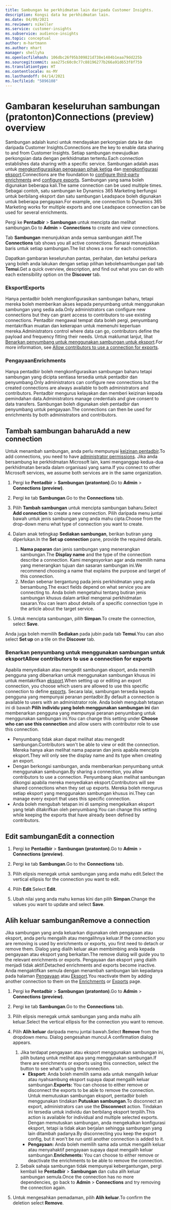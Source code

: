 ```yaml
---
title: Sambungan ke perkhidmatan lain daripada Customer Insights.
description: Kongsi data ke perkhidmatan lain.
ms.date: 04/09/2021
ms.reviewer: nikeller
ms.service: customer-insights
ms.subservice: audience-insights
ms.topic: conceptual
author: m-hartmann
ms.author: mhart
manager: shellyha
ms.openlocfilehash: 106dbc26f95b309821d738e1484b1eaa79dd225b
ms.sourcegitcommit: aaa275c60c0c77c88196277b266a91d653f8f759
ms.translationtype: HT
ms.contentlocale: ms-MY
ms.lasthandoff: 04/14/2021
ms.locfileid: "5896108"
---
```

# <a name="connections-preview-overview"></a><span data-ttu-id="8c547-103">Gambaran keseluruhan sambungan (pratonton)</span><span class="sxs-lookup"><span data-stu-id="8c547-103">Connections (preview) overview</span></span>

<span data-ttu-id="8c547-104">Sambungan adalah kunci untuk mendayakan perkongsian data ke dan daripada Customer Insights.</span><span class="sxs-lookup"><span data-stu-id="8c547-104">Connections are the key to enable data sharing to and from Customer Insights.</span></span> <span data-ttu-id="8c547-105">Setiap sambungan mewujudkan perkongsian data dengan perkhidmatan tertentu.</span><span class="sxs-lookup"><span data-stu-id="8c547-105">Each connection establishes data sharing with a specific service.</span></span> <span data-ttu-id="8c547-106">Sambungan adalah asas untuk [mengkonfigurasikan pengayaan pihak ketiga](enrichment-hub.md) dan [mengkonfigurasi eksport](export-destinations.md).</span><span class="sxs-lookup"><span data-stu-id="8c547-106">Connections are the foundation to [configure third-party enrichments](enrichment-hub.md) and [configure exports](export-destinations.md).</span></span> <span data-ttu-id="8c547-107">Sambungan yang sama boleh digunakan beberapa kali.</span><span class="sxs-lookup"><span data-stu-id="8c547-107">The same connection can be used multiple times.</span></span> <span data-ttu-id="8c547-108">Sebagai contoh, satu sambungan ke Dynamics 365 Marketing berfungsi untuk berbilang eksport dan satu sambungan Leadspace boleh digunakan untuk beberapa pengayaan.</span><span class="sxs-lookup"><span data-stu-id="8c547-108">For example, one connection to Dynamics 365 Marketing works for multiple exports and one Leadspace connection can be used for several enrichments.</span></span>

<span data-ttu-id="8c547-109">Pergi ke **Pentadbir** > **Sambungan** untuk mencipta dan melihat sambungan.</span><span class="sxs-lookup"><span data-stu-id="8c547-109">Go to **Admin** > **Connections** to create and view connections.</span></span>

<span data-ttu-id="8c547-110">Tab **Sambungan** menunjukkan anda semua sambungan aktif.</span><span class="sxs-lookup"><span data-stu-id="8c547-110">The **Connections** tab shows you all active connections.</span></span> <span data-ttu-id="8c547-111">Senarai menunjukkan baris untuk setiap sambungan.</span><span class="sxs-lookup"><span data-stu-id="8c547-111">The list shows a row for each connection.</span></span> 

<span data-ttu-id="8c547-112">Dapatkan gambaran keseluruhan pantas, perihalan, dan ketahui perkara yang boleh anda lakukan dengan setiap pilihan kebolehsambungan pad tab **Temui**.</span><span class="sxs-lookup"><span data-stu-id="8c547-112">Get a quick overview, description, and find out what you can do with each extensibility option on the **Discover** tab.</span></span>

### <a name="exports"></a><span data-ttu-id="8c547-113">Eksport</span><span class="sxs-lookup"><span data-stu-id="8c547-113">Exports</span></span>

<span data-ttu-id="8c547-114">Hanya pentadbir boleh mengkonfigurasikan sambungan baharu, tetapi mereka boleh memberikan akses kepada penyumbang untuk menggunakan sambungan yang sedia ada.</span><span class="sxs-lookup"><span data-stu-id="8c547-114">Only administrators can configure new connections but they can grant access to contributors to use existing connections.</span></span> <span data-ttu-id="8c547-115">Pentadbir mengawal tempat data boleh pergi, penyumbang mentakrifkan muatan dan kekerapan untuk memenuhi keperluan mereka.</span><span class="sxs-lookup"><span data-stu-id="8c547-115">Administrators control where data can go, contributors define the payload and frequency fitting their needs.</span></span> <span data-ttu-id="8c547-116">Untuk maklumat lanjut, lihat [Benarkan penyumbang untuk menggunakan sambungan untuk eksport](#allow-contributors-to-use-a-connection-for-exports).</span><span class="sxs-lookup"><span data-stu-id="8c547-116">For more information, see [Allow contributors to use a connection for exports](#allow-contributors-to-use-a-connection-for-exports).</span></span>

### <a name="enrichments"></a><span data-ttu-id="8c547-117">Pengayaan</span><span class="sxs-lookup"><span data-stu-id="8c547-117">Enrichments</span></span>

<span data-ttu-id="8c547-118">Hanya pentadbir boleh mengkonfigurasikan sambungan baharu tetapi sambungan yang dicipta sentiasa tersedia untuk pentadbir dan penyumbang.</span><span class="sxs-lookup"><span data-stu-id="8c547-118">Only administrators can configure new connections but the created connections are always available to both administrators and contributors.</span></span> <span data-ttu-id="8c547-119">Pentadbir mengurus kelayakan dan memberi keizinan kepada pemindahan data.</span><span class="sxs-lookup"><span data-stu-id="8c547-119">Administrators manage credentials and give consent to data transfers.</span></span> <span data-ttu-id="8c547-120">Sambungan boleh digunakan oleh pentadbir dan penyumbang untuk pengayaan.</span><span class="sxs-lookup"><span data-stu-id="8c547-120">The connections can then be used for enrichments by both administrators and contributors.</span></span>

## <a name="add-a-new-connection"></a><span data-ttu-id="8c547-121">Tambah sambungan baharu</span><span class="sxs-lookup"><span data-stu-id="8c547-121">Add a new connection</span></span>

<span data-ttu-id="8c547-122">Untuk menambah sambungan, anda perlu mempunyai [keizinan pentadbir](permissions.md).</span><span class="sxs-lookup"><span data-stu-id="8c547-122">To add connections, you need to have [administrator permissions](permissions.md).</span></span> <span data-ttu-id="8c547-123">Jika anda bersambung ke perkhidmatan Microsoft lain, kami menganggap kedua-dua perkhidmatan berada dalam organisasi yang sama.</span><span class="sxs-lookup"><span data-stu-id="8c547-123">If you connect to other Microsoft services, we assume both services are in the same organization.</span></span>

1. <span data-ttu-id="8c547-124">Pergi ke **Pentadbir** > **Sambungan (pratonton)**.</span><span class="sxs-lookup"><span data-stu-id="8c547-124">Go to **Admin** > **Connections (preview)**.</span></span>

1. <span data-ttu-id="8c547-125">Pergi ke tab **Sambungan**.</span><span class="sxs-lookup"><span data-stu-id="8c547-125">Go to the **Connections** tab.</span></span>

1. <span data-ttu-id="8c547-126">Pilih **Tambah sambungan** untuk mencipta sambungan baharu.</span><span class="sxs-lookup"><span data-stu-id="8c547-126">Select **Add connection** to create a new connection.</span></span> <span data-ttu-id="8c547-127">Pilih daripada menu juntai bawah untuk jenis sambungan yang anda mahu cipta.</span><span class="sxs-lookup"><span data-stu-id="8c547-127">Choose from the drop-down menu what type of connection you want to create.</span></span>

1. <span data-ttu-id="8c547-128">Dalam anak tetingkap **Sediakan sambungan**, berikan butiran yang diperlukan.</span><span class="sxs-lookup"><span data-stu-id="8c547-128">In the **Set up connection** pane, provide the required details.</span></span> 
   1. <span data-ttu-id="8c547-129">**Nama paparan** dan jenis sambungan yang menerangkan sambungan.</span><span class="sxs-lookup"><span data-stu-id="8c547-129">The **Display name** and the type of the connection describe a connection.</span></span> <span data-ttu-id="8c547-130">Kami mengesyorkan agar anda memilih nama yang menerangkan tujuan dan sasaran sambungan ini.</span><span class="sxs-lookup"><span data-stu-id="8c547-130">We recommend choosing a name that explains the purpose and target of this connection.</span></span>
   1. <span data-ttu-id="8c547-131">Medan sebenar bergantung pada jenis perkhidmatan yang anda bersambung.</span><span class="sxs-lookup"><span data-stu-id="8c547-131">The exact fields depend on what service you are connecting to.</span></span> <span data-ttu-id="8c547-132">Anda boleh mengetahui tentang butiran jenis sambungan khusus dalam artikel mengenai perkhidmatan sasaran.</span><span class="sxs-lookup"><span data-stu-id="8c547-132">You can learn about details of a specific connection type in the article about the target service.</span></span>

1. <span data-ttu-id="8c547-133">Untuk mencipta sambungan, pilih **Simpan**.</span><span class="sxs-lookup"><span data-stu-id="8c547-133">To create the connection, select **Save**.</span></span>

<span data-ttu-id="8c547-134">Anda juga boleh memilih **Sediakan** pada jubin pada tab **Temui**.</span><span class="sxs-lookup"><span data-stu-id="8c547-134">You can also select **Set up** on a tile on the **Discover** tab.</span></span>

### <a name="allow-contributors-to-use-a-connection-for-exports"></a><span data-ttu-id="8c547-135">Benarkan penyumbang untuk menggunakan sambungan untuk eksport</span><span class="sxs-lookup"><span data-stu-id="8c547-135">Allow contributors to use a connection for exports</span></span>

<span data-ttu-id="8c547-136">Apabila menyediakan atau mengedit sambungan eksport, anda memilih pengguna yang dibenarkan untuk menggunakan sambungan khusus ini untuk mentakrifkan [eksport](export-destinations.md).</span><span class="sxs-lookup"><span data-stu-id="8c547-136">When setting up or editing an export connection, you choose which users are allowed to use this specific connection to define [exports](export-destinations.md).</span></span> <span data-ttu-id="8c547-137">Secara lalai, sambungan tersedia kepada pengguna yang mempunyai peranan pentadbir.</span><span class="sxs-lookup"><span data-stu-id="8c547-137">By default a connection is available to users with an administrator role.</span></span> <span data-ttu-id="8c547-138">Anda boleh mengubah tetapan ini di bawah **Pilih individu yang boleh menggunakan sambungan ini** dan membenarkan pengguna yang mempunyai peranan penyumbang untuk menggunakan sambungan ini.</span><span class="sxs-lookup"><span data-stu-id="8c547-138">You can change this setting under **Choose who can use this connection** and allow users with contributor role to use this connection.</span></span>

- <span data-ttu-id="8c547-139">Penyumbang tidak akan dapat melihat atau mengedit sambungan.</span><span class="sxs-lookup"><span data-stu-id="8c547-139">Contributors won't be able to view or edit the connection.</span></span> <span data-ttu-id="8c547-140">Mereka hanya akan melihat nama paparan dan jenis apabila mencipta eksport.</span><span class="sxs-lookup"><span data-stu-id="8c547-140">They will only see the display name and its type when creating an export.</span></span>
- <span data-ttu-id="8c547-141">Dengan berkongsi sambungan, anda membenarkan penyumbang untuk menggunakan sambungan.</span><span class="sxs-lookup"><span data-stu-id="8c547-141">By sharing a connection, you allow contributors to use a connection.</span></span> <span data-ttu-id="8c547-142">Penyumbang akan melihat sambungan dikongsi apabila mereka menyediakan eksport.</span><span class="sxs-lookup"><span data-stu-id="8c547-142">Contributors will see shared connections when they set up exports.</span></span> <span data-ttu-id="8c547-143">Mereka boleh mengurus setiap eksport yang menggunakan sambungan khusus ini.</span><span class="sxs-lookup"><span data-stu-id="8c547-143">They can manage every export that uses this specific connection.</span></span>
- <span data-ttu-id="8c547-144">Anda boleh mengubah tetapan ini di samping mengekalkan eksport yang telah ditakrifkan oleh penyumbang.</span><span class="sxs-lookup"><span data-stu-id="8c547-144">You can change this setting while keeping the exports that have already been defined by contributors.</span></span>

## <a name="edit-a-connection"></a><span data-ttu-id="8c547-145">Edit sambungan</span><span class="sxs-lookup"><span data-stu-id="8c547-145">Edit a connection</span></span>

1. <span data-ttu-id="8c547-146">Pergi ke **Pentadbir** > **Sambungan (pratonton)**.</span><span class="sxs-lookup"><span data-stu-id="8c547-146">Go to **Admin** > **Connections (preview)**.</span></span>

1. <span data-ttu-id="8c547-147">Pergi ke tab **Sambungan**.</span><span class="sxs-lookup"><span data-stu-id="8c547-147">Go to the **Connections** tab.</span></span>

1. <span data-ttu-id="8c547-148">Pilih elipsis menegak untuk sambungan yang anda mahu edit.</span><span class="sxs-lookup"><span data-stu-id="8c547-148">Select the vertical ellipsis for the connection you want to edit.</span></span>

1. <span data-ttu-id="8c547-149">Pilih **Edit**.</span><span class="sxs-lookup"><span data-stu-id="8c547-149">Select **Edit**.</span></span>

1. <span data-ttu-id="8c547-150">Ubah nilai yang anda mahu kemas kini dan pilih **Simpan**.</span><span class="sxs-lookup"><span data-stu-id="8c547-150">Change the values you want to update and select **Save**.</span></span>

## <a name="remove-a-connection"></a><span data-ttu-id="8c547-151">Alih keluar sambungan</span><span class="sxs-lookup"><span data-stu-id="8c547-151">Remove a connection</span></span>

<span data-ttu-id="8c547-152">Jika sambungan yang anda keluarkan digunakan oleh pengayaan atau eksport, anda perlu mengalih atau mengalihnya keluar.</span><span class="sxs-lookup"><span data-stu-id="8c547-152">If the connection you are removing is used by enrichments or exports, you first need to detach or remove them.</span></span> <span data-ttu-id="8c547-153">Dialog yang dialih keluar akan membimbing anda kepada pengayaan atau eksport yang berkaitan.</span><span class="sxs-lookup"><span data-stu-id="8c547-153">The remove dialog will guide you to the relevant enrichments or exports.</span></span> <span data-ttu-id="8c547-154">Pengayaan dan eksport yang dialih menjadi tidak aktif.</span><span class="sxs-lookup"><span data-stu-id="8c547-154">Detached enrichments and exports become inactive.</span></span> <span data-ttu-id="8c547-155">Anda mengaktifkan semula dengan menambah sambungan lain kepadanya pada halaman [Pengayaan](enrichment-hub.md) atau [Eksport](export-destinations.md).</span><span class="sxs-lookup"><span data-stu-id="8c547-155">You reactivate them by adding another connection to them on the [Enrichments](enrichment-hub.md) or [Exports](export-destinations.md) page.</span></span>

1. <span data-ttu-id="8c547-156">Pergi ke **Pentadbir** > **Sambungan (pratonton)**.</span><span class="sxs-lookup"><span data-stu-id="8c547-156">Go to **Admin** > **Connections (preview)**.</span></span>

1. <span data-ttu-id="8c547-157">Pergi ke tab **Sambungan**.</span><span class="sxs-lookup"><span data-stu-id="8c547-157">Go to the **Connections** tab.</span></span>

1. <span data-ttu-id="8c547-158">Pilih elipsis menegak untuk sambungan yang anda mahu alih keluar.</span><span class="sxs-lookup"><span data-stu-id="8c547-158">Select the vertical ellipsis for the connection you want to remove.</span></span>

1. <span data-ttu-id="8c547-159">Pilih **Alih keluar** daripada menu juntai bawah.</span><span class="sxs-lookup"><span data-stu-id="8c547-159">Select **Remove** from the dropdown menu.</span></span> <span data-ttu-id="8c547-160">Dialog pengesahan muncul.</span><span class="sxs-lookup"><span data-stu-id="8c547-160">A confirmation dialog appears.</span></span>

   1. <span data-ttu-id="8c547-161">Jika terdapat pengayaan atau eksport menggunakan sambungan ini, pilih butang untuk melihat apa yang menggunakan sambungan.</span><span class="sxs-lookup"><span data-stu-id="8c547-161">If there are enrichments or exports using this connection, select the button to see what's using the connection.</span></span>
      - <span data-ttu-id="8c547-162">**Eksport:** Anda boleh memilih sama ada untuk mengalih keluar atau nyahsambung eksport supaya dapat mengalih keluar sambungan.</span><span class="sxs-lookup"><span data-stu-id="8c547-162">**Exports:** You can choose to either remove or disconnect the exports to be able to remove the connection.</span></span> <span data-ttu-id="8c547-163">Untuk memutuskan sambungan eksport, pentadbir boleh menggunakan tindakan **Putuskan sambungan**.</span><span class="sxs-lookup"><span data-stu-id="8c547-163">To disconnect an export, administrators can use the **Disconnect** action.</span></span> <span data-ttu-id="8c547-164">Tindakan ini tersedia untuk individu dan berbilang eksport terpilih.</span><span class="sxs-lookup"><span data-stu-id="8c547-164">This action is available for individual and multiple selected exports.</span></span> <span data-ttu-id="8c547-165">Dengan memutuskan sambungan, anda mengekalkan konfigurasi eksport, tetapi ia tidak akan berjalan sehingga sambungan yang lain ditambah padanya.</span><span class="sxs-lookup"><span data-stu-id="8c547-165">By disconnecting you keep the export config, but it won't be run until another connection is added to it.</span></span>
      - <span data-ttu-id="8c547-166">**Pengayaan:** Anda boleh memilih sama ada untuk mengalih keluar atau menyahaktif pengayaan supaya dapat mengalih keluar sambungan.</span><span class="sxs-lookup"><span data-stu-id="8c547-166">**Enrichments:** You can choose to either remove or deactivate the enrichments to be able to remove the connection.</span></span> 
   1. <span data-ttu-id="8c547-167">Sebaik sahaja sambungan tidak mempunyai kebergantungan, pergi kembali ke **Pentadbir** > **Sambungan** dan cuba alih keluar sambungan semula.</span><span class="sxs-lookup"><span data-stu-id="8c547-167">Once the connection has no more dependencies, go back to **Admin** > **Connections** and try removing the connection again.</span></span>

1. <span data-ttu-id="8c547-168">Untuk mengesahkan pemadaman, pilih **Alih keluar**.</span><span class="sxs-lookup"><span data-stu-id="8c547-168">To confirm the deletion select **Remove**.</span></span>

